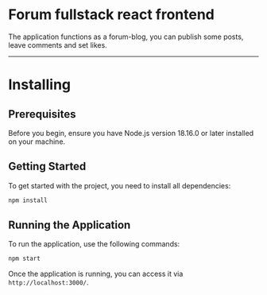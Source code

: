 # Forum fullstack react frontend

The application functions as a forum-blog, you can publish some posts, leave comments and set likes. 

---

# Installing

## Prerequisites

Before you begin, ensure you have Node.js version 18.16.0 or later installed on your machine.

## Getting Started

To get started with the project, you need to install all dependencies:

  ```bash
  npm install
  ```
## Running the Application

To run the application, use the following commands:
```bash
npm start
```

Once the application is running, you can access it via `http://localhost:3000/`.